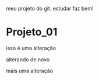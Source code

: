meu projeto do git. estudar faz bem!
# Projeto_01
isso é uma alteração

alterando de novo

mais uma alteração